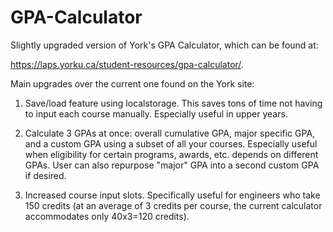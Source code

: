 # GPA-Calculator
Slightly upgraded version of York's GPA Calculator, which can be found at:

https://laps.yorku.ca/student-resources/gpa-calculator/.

Main upgrades over the current one found on the York site:

1. Save/load feature using localstorage. This saves tons of time not having to input each course manually. Especially useful in upper years.

2. Calculate 3 GPAs at once: overall cumulative GPA, major specific GPA, and a custom GPA using a subset of all your courses. Especially useful when eligibility for certain programs, awards, etc. depends on different GPAs. User can also repurpose "major" GPA into a second custom GPA if desired.

3. Increased course input slots. Specifically useful for engineers who take 150 credits (at an average of 3 credits per course, the current calculator accommodates only 40x3=120 credits). 
